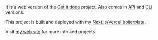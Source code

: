 It is a web version of the [Get it done](https://github.com/kraiovsky/get-it-done) project. Also comes in [API](https://github.com/rkrayovskyy/get-it-done/packages/api) and [CLI](https://github.com/kraiovsky/get-it-done/tree/master/packages/cli) versions.


This project is built and deployed with my [Next.js/Vercel boilerplate](https://github.com/kraiovsky/kraiovsky-website).

Visit [my web site](https://kraiovsky.now.sh/) for more info and projects.
